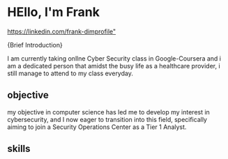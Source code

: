 # HEllo, I'm Frank
<https://linkedin.com/frank-dimprofile">

{Brief Introduction}

I am currently taking onllne Cyber Security class in Google-Coursera and i am a dedicated person that amidst the busy life as a healthcare provider, i still manage to attend to my class everyday.

## objective
my objective in computer science has led me to develop my interest in cybersecurity, and I now eager to transition into this field, specifically aiming to join a Security Operations Center as a Tier 1 Analyst.

## skills

